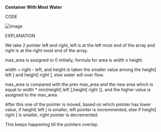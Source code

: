 **Container With Most Water**

CODE

![image](https://github.com/user-attachments/assets/bea80f92-9c71-4a3c-91e5-ef90970b372e)


EXPLANATION

We take 2 pointer left and right, left is at the left most end of the array and right is at the right most end of the array.

max_area is assigned to 0 initially, formula for area is width x height.

width = right - left, and height is taken the smaller value among the height[ left ] and height[ right ], else water will over flow.

max_area is compared with the prev max_area and the new area which is equal to width * min(height[ left ],height[ right ]), and the higher value is assigned to the max_area.

After this one of the pointer is moved, based on which pointer has lower value, if height[ left ] is smaller, left pointer is incremmented, else if height[ right ] is smaller, right pointer is decremented.

This keeps happening till the pointers overlap.
